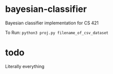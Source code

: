 # bayesian-classifier
Bayesian classifier implementation for CS 421

To Run:
  `python3 proj.py filename_of_csv_dataset`
  
# todo
  Literally everything
